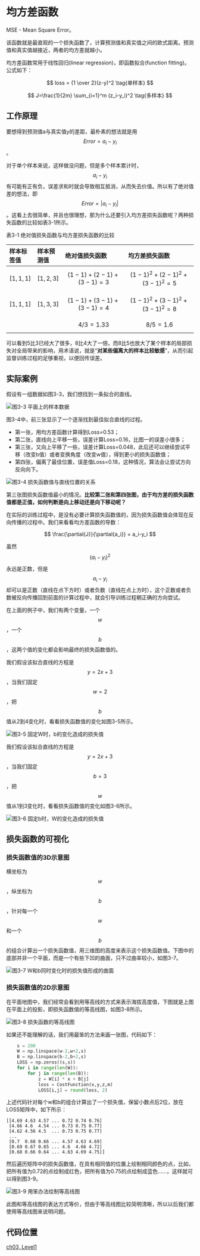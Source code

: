# 均方差函数

MSE - Mean Square Error。

该函数就是最直观的一个损失函数了，计算预测值和真实值之间的欧式距离。预测值和真实值越接近，两者的均方差就越小。

均方差函数常用于线性回归\(linear regression\)，即函数拟合\(function fitting\)。公式如下：

$$ loss = {1 \over 2}(z-y)^2 \tag{单样本} $$

$$ J=\frac{1}{2m} \sum_{i=1}^m (z_i-y_i)^2 \tag{多样本} $$

## 工作原理

要想得到预测值a与真实值y的差距，最朴素的想法就是用$$Error=a_i-y_i$$。

对于单个样本来说，这样做没问题，但是多个样本累计时，$$a_i-y_i$$有可能有正有负，误差求和时就会导致相互抵消，从而失去价值。所以有了绝对值差的想法，即$$Error=|a_i-y_i|$$。这看上去很简单，并且也很理想，那为什么还要引入均方差损失函数呢？两种损失函数的比较如表3-1所示。

表3-1 绝对值损失函数与均方差损失函数的比较

| 样本标签值 | 样本预测值 | 绝对值损失函数 | 均方差损失函数 |
| :--- | :--- | :--- | :--- |
| $$[1,1,1]$$ | $$[1,2,3]$$ | $$(1-1)+(2-1)+(3-1)=3$$ | $$(1-1)^2+(2-1)^2+(3-1)^2=5$$ |
| $$[1,1,1]$$ | $$[1,3,3]$$ | $$(1-1)+(3-1)+(3-1)=4$$ | $$(1-1)^2+(3-1)^2+(3-1)^2=8$$ |
|  |  | $$4/3=1.33$$ | $$8/5=1.6$$ |

可以看到5比3已经大了很多，8比4大了一倍，而8比5也放大了某个样本的局部损失对全局带来的影响，用术语说，就是“**对某些偏离大的样本比较敏感**”，从而引起监督训练过程的足够重视，以便回传误差。

## 实际案例

假设有一组数据如图3-3，我们想找到一条拟合的直线。

![&#x56FE;3-3 &#x5E73;&#x9762;&#x4E0A;&#x7684;&#x6837;&#x672C;&#x6570;&#x636E;](../.gitbook/assets/image%20%288%29.png)

图3-4中，前三张显示了一个逐渐找到最佳拟合直线的过程。

* 第一张，用均方差函数计算得到Loss=0.53；
* 第二张，直线向上平移一些，误差计算Loss=0.16，比图一的误差小很多；
* 第三张，又向上平移了一些，误差计算Loss=0.048，此后还可以继续尝试平移（改变b值）或者变换角度（改变w值），得到更小的损失函数值；
* 第四张，偏离了最佳位置，误差值Loss=0.18，这种情况，算法会让尝试方向反向向下。

![&#x56FE;3-4 &#x635F;&#x5931;&#x51FD;&#x6570;&#x503C;&#x4E0E;&#x76F4;&#x7EBF;&#x4F4D;&#x7F6E;&#x7684;&#x5173;&#x7CFB;](../.gitbook/assets/image%20%2852%29.png)

第三张图损失函数值最小的情况。**比较第二张和第四张图，由于均方差的损失函数值都是正值，如何判断是向上移动还是向下移动呢？**

在实际的训练过程中，是没有必要计算损失函数值的，因为损失函数值会体现在反向传播的过程中。我们来看看均方差函数的导数：

$$ \frac{\partial{J}}{\partial{a_i}} = a_i-y_i $$

虽然$$(a_i-y_i)^2$$永远是正数，但是$$a_i-y_i$$却可以是正数（直线在点下方时）或者负数（直线在点上方时），这个正数或者负数被反向传播回到前面的计算过程中，就会引导训练过程朝正确的方向尝试。

在上面的例子中，我们有两个变量，一个$$w$$，一个$$b$$，这两个值的变化都会影响最终的损失函数值的。

我们假设该拟合直线的方程是$$y=2x+3$$，当我们固定$$w=2$$，把$$b$$值从2到4变化时，看看损失函数值的变化如图3-5所示。

![&#x56FE;3-5 &#x56FA;&#x5B9A;W&#x65F6;&#xFF0C;b&#x7684;&#x53D8;&#x5316;&#x9020;&#x6210;&#x7684;&#x635F;&#x5931;&#x503C;](../.gitbook/assets/image%20%2856%29.png)

我们假设该拟合直线的方程是$$y=2x+3$$，当我们固定$$b=3$$，把$$w$$值从1到3变化时，看看损失函数值的变化如图3-6所示。

![&#x56FE;3-6 &#x56FA;&#x5B9A;b&#x65F6;&#xFF0C;W&#x7684;&#x53D8;&#x5316;&#x9020;&#x6210;&#x7684;&#x635F;&#x5931;&#x503C;](../.gitbook/assets/image%20%2837%29.png)

## 损失函数的可视化

### 损失函数值的3D示意图

横坐标为$$w$$，纵坐标为$$b$$，针对每一个$$w$$和一个$$b$$的组合计算出一个损失函数值，用三维图的高度来表示这个损失函数值。下图中的底部并非一个平面，而是一个有些下凹的曲面，只不过曲率较小，如图3-7。

![&#x56FE;3-7 W&#x548C;b&#x540C;&#x65F6;&#x53D8;&#x5316;&#x65F6;&#x7684;&#x635F;&#x5931;&#x503C;&#x5F62;&#x6210;&#x7684;&#x66F2;&#x9762;](../.gitbook/assets/image%20%2843%29.png)

### 损失函数值的2D示意图

在平面地图中，我们经常会看到用等高线的方式来表示海拔高度值，下图就是上图在平面上的投影，即损失函数值的等高线图，如图3-8所示。

![&#x56FE;3-8 &#x635F;&#x5931;&#x51FD;&#x6570;&#x7684;&#x7B49;&#x9AD8;&#x7EBF;&#x56FE;](../.gitbook/assets/image%20%282%29.png)

如果还不能理解的话，我们用最笨的方法来画一张图，代码如下：

```python
    s = 200
    W = np.linspace(w-2,w+2,s)
    B = np.linspace(b-2,b+2,s)
    LOSS = np.zeros((s,s))
    for i in range(len(W)):
        for j in range(len(B)):
            z = W[i] * x + B[j]
            loss = CostFunction(x,y,z,m)
            LOSS[i,j] = round(loss, 2)
```

上述代码针对每个w和b的组合计算出了一个损失值，保留小数点后2位，放在LOSS矩阵中，如下所示：

```text
[[4.69 4.63 4.57 ... 0.72 0.74 0.76]
 [4.66 4.6  4.54 ... 0.73 0.75 0.77]
 [4.62 4.56 4.5  ... 0.73 0.75 0.77]
 ...
 [0.7  0.68 0.66 ... 4.57 4.63 4.69]
 [0.69 0.67 0.65 ... 4.6  4.66 4.72]
 [0.68 0.66 0.64 ... 4.63 4.69 4.75]]
```

然后遍历矩阵中的损失函数值，在具有相同值的位置上绘制相同颜色的点，比如，把所有值为0.72的点绘制成红色，把所有值为0.75的点绘制成蓝色......，这样就可以得到图3-9。

![&#x56FE;3-9 &#x7528;&#x7B28;&#x529E;&#x6CD5;&#x7ED8;&#x5236;&#x7B49;&#x9AD8;&#x7EBF;&#x56FE;](../.gitbook/assets/image%20%281%29.png)

此图和等高线图的表达方式等价，但由于等高线图比较简明清晰，所以以后我们都使用等高线图来说明问题。

## 代码位置

[ch03, Level1](https://github.com/microsoft/ai-edu/blob/master/A-%E5%9F%BA%E7%A1%80%E6%95%99%E7%A8%8B/A2-%E7%A5%9E%E7%BB%8F%E7%BD%91%E7%BB%9C%E5%9F%BA%E6%9C%AC%E5%8E%9F%E7%90%86%E7%AE%80%E6%98%8E%E6%95%99%E7%A8%8B/SourceCode/ch03-LossFunction/Level1_MSE.py)

